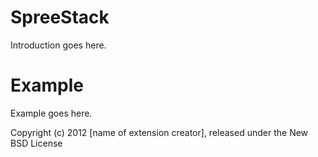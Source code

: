 SpreeStack
==========

Introduction goes here.


Example
=======

Example goes here.


Copyright (c) 2012 [name of extension creator], released under the New BSD License
